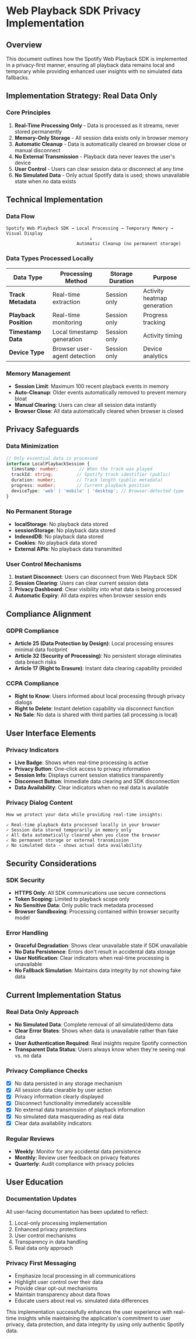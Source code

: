 
# Web Playback SDK Privacy Implementation

## Overview
This document outlines how the Spotify Web Playback SDK is implemented in a privacy-first manner, ensuring all playback data remains local and temporary while providing enhanced user insights with no simulated data fallbacks.

## Implementation Strategy: Real Data Only

### Core Principles
1. **Real-Time Processing Only** - Data is processed as it streams, never stored permanently
2. **Memory-Only Storage** - All session data exists only in browser memory
3. **Automatic Cleanup** - Data is automatically cleared on browser close or manual disconnect
4. **No External Transmission** - Playback data never leaves the user's device
5. **User Control** - Users can clear session data or disconnect at any time
6. **No Simulated Data** - Only actual Spotify data is used; shows unavailable state when no data exists

## Technical Implementation

### Data Flow
```
Spotify Web Playback SDK → Local Processing → Temporary Memory → Visual Display
                                ↓
                           Automatic Cleanup (no permanent storage)
```

### Data Types Processed Locally
| Data Type | Processing Method | Storage Duration | Purpose |
|---|---|---|---|
| **Track Metadata** | Real-time extraction | Session only | Activity heatmap generation |
| **Playback Position** | Real-time monitoring | Session only | Progress tracking |
| **Timestamp Data** | Local timestamp generation | Session only | Activity timing |
| **Device Type** | Browser user-agent detection | Session only | Device analytics |

### Memory Management
- **Session Limit**: Maximum 100 recent playback events in memory
- **Auto-Cleanup**: Older events automatically removed to prevent memory bloat
- **Manual Clearing**: Users can clear all session data instantly
- **Browser Close**: All data automatically cleared when browser is closed

## Privacy Safeguards

### Data Minimization
```typescript
// Only essential data is processed
interface LocalPlaybackSession {
  timestamp: number;        // When the track was played
  trackId: string;         // Spotify track identifier (public)
  duration: number;        // Track length (public metadata)
  progress: number;        // Current playback position
  deviceType: 'web' | 'mobile' | 'desktop'; // Browser-detected type
}
```

### No Permanent Storage
- **localStorage**: No playback data stored
- **sessionStorage**: No playback data stored
- **IndexedDB**: No playback data stored
- **Cookies**: No playback data stored
- **External APIs**: No playback data transmitted

### User Control Mechanisms
1. **Instant Disconnect**: Users can disconnect from Web Playback SDK
2. **Session Clearing**: Users can clear current session data
3. **Privacy Dashboard**: Clear visibility into what data is being processed
4. **Automatic Expiry**: All data expires when browser session ends

## Compliance Alignment

### GDPR Compliance
- **Article 25 (Data Protection by Design)**: Local processing ensures minimal data footprint
- **Article 32 (Security of Processing)**: No persistent storage eliminates data breach risks
- **Article 17 (Right to Erasure)**: Instant data clearing capability provided

### CCPA Compliance
- **Right to Know**: Users informed about local processing through privacy dialogs
- **Right to Delete**: Instant deletion capability via disconnect function
- **No Sale**: No data is shared with third parties (all processing is local)

## User Interface Elements

### Privacy Indicators
- **Live Badge**: Shows when real-time processing is active
- **Privacy Button**: One-click access to privacy information
- **Session Info**: Displays current session statistics transparently
- **Disconnect Button**: Immediate data clearing and SDK disconnection
- **Data Availability**: Clear indicators when no real data is available

### Privacy Dialog Content
```
How we protect your data while providing real-time insights:

✓ Real-time playback data processed locally in your browser
✓ Session data stored temporarily in memory only  
✓ All data automatically cleared when you close the browser
✓ No permanent storage or external transmission
✓ No simulated data - shows actual data availability
```

## Security Considerations

### SDK Security
- **HTTPS Only**: All SDK communications use secure connections
- **Token Scoping**: Limited to playback scope only
- **No Sensitive Data**: Only public track metadata processed
- **Browser Sandboxing**: Processing contained within browser security model

### Error Handling
- **Graceful Degradation**: Shows clear unavailable state if SDK unavailable
- **No Data Persistence**: Errors don't result in accidental data storage
- **User Notification**: Clear indicators when real-time processing is unavailable
- **No Fallback Simulation**: Maintains data integrity by not showing fake data

## Current Implementation Status

### Real Data Only Approach
- **No Simulated Data**: Complete removal of all simulated/demo data
- **Clear Error States**: Shows when data is unavailable rather than fake data
- **User Authentication Required**: Real insights require Spotify connection
- **Transparent Data Status**: Users always know when they're seeing real vs. no data

### Privacy Compliance Checks
- [x] No data persisted in any storage mechanism
- [x] All session data clearable by user action
- [x] Privacy information clearly displayed
- [x] Disconnect functionality immediately accessible
- [x] No external data transmission of playback information
- [x] No simulated data masquerading as real data
- [x] Clear data availability indicators

### Regular Reviews
- **Weekly**: Monitor for any accidental data persistence
- **Monthly**: Review user feedback on privacy features
- **Quarterly**: Audit compliance with privacy policies

## User Education

### Documentation Updates
All user-facing documentation has been updated to reflect:
1. Local-only processing implementation
2. Enhanced privacy protections
3. User control mechanisms
4. Transparency in data handling
5. Real data only approach

### Privacy First Messaging
- Emphasize local processing in all communications
- Highlight user control over their data
- Provide clear opt-out mechanisms
- Maintain transparency about data flows
- Educate users about real vs. simulated data differences

This implementation successfully enhances the user experience with real-time insights while maintaining the application's commitment to user privacy, data protection, and data integrity by using only authentic Spotify data.
